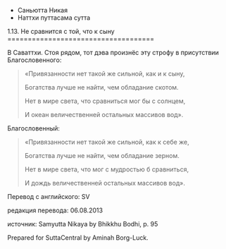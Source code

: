 









* Саньютта Никая
* Наттхи путтасама сутта


1\.13\. Не сравнится с той, что к сыну
\=\=\=\=\=\=\=\=\=\=\=\=\=\=\=\=\=\=\=\=\=\=\=\=\=\=\=\=\=\=\=\=\=\=\=\=



В Саваттхи\. Стоя рядом, тот дэва произнёс эту строфу в присутствии Благословенного:



> «Привязанности нет такой же сильной, как и к сыну,  
> 
> Богатства лучше не найти, чем обладание скотом\.  
> 
> Нет в мире света, что сравниться мог бы с солнцем,  
> 
> И океан величественней остальных массивов вод»\.


Благословенный:



> «Привязанности нет такой же сильной, как к себе же,  
> 
> Богатства лучше не найти, чем обладание зерном\.  
> 
> Нет в мире света, что мог с мудростью б сравниться,  
> 
> И дождь величественней остальных массивов вод»\.



Перевод с английского: SV


редакция перевода: 06\.08\.2013


источник: Samyutta Nikaya by Bhikkhu Bodhi, p\. 95


Prepared for SuttaCentral by Aminah Borg\-Luck\.






